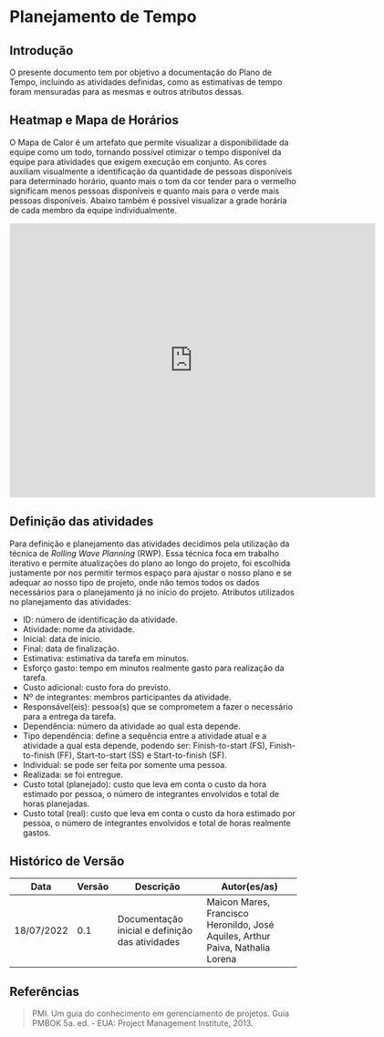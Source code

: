 # Planejamento de Tempo

## Introdução

O presente documento tem por objetivo a documentação do Plano de Tempo, incluindo as atividades definidas, como as estimativas de tempo foram mensuradas para as mesmas e outros atributos dessas.

## Heatmap e Mapa de Horários

O Mapa de Calor é um artefato que permite visualizar a disponibilidade da equipe como um todo, tornando possível otimizar o tempo disponível da equipe para atividades que exigem execução em conjunto.
As cores auxiliam visualmente a identificação da quantidade de pessoas disponíveis para determinado horário, quanto mais o tom da cor tender para o vermelho significam menos pessoas disponíveis e quanto mais para o verde mais pessoas disponíveis.
Abaixo também é possível visualizar a grade horária de cada membro da equipe individualmente.

<iframe src="https://docs.google.com/spreadsheets/d/e/2PACX-1vS5zvnJXYsxBicjAnp8kvuYqIAXbjp3NH9XhyIeWkwiP25NjQd-E0mOIIc8ow4t4A7szm_TjvS-dIpz/pubhtml?widget=true&amp;headers=false" width="100%" height="480px" style="min-width: 640px; min-height: 480px; background-color: #f4f4f4; border: 1px solid #efefef;"></iframe>

## Definição das atividades

Para definição e planejamento das atividades decidimos pela utilização da técnica de _Rolling Wave Planning_ (RWP). Essa técnica foca em trabalho iterativo e permite atualizações do plano ao longo do projeto, foi escolhida justamente por nos permitir termos espaço para ajustar o nosso plano e se adequar ao nosso tipo de projeto, onde não temos todos os dados necessários para o planejamento já no início do projeto. Atributos utilizados no planejamento das atividades:

- ID: número de identificação da atividade.
- Atividade: nome da atividade.
- Inicial: data de início.
- Final: data de finalização.
- Estimativa: estimativa da tarefa em minutos.
- Esforço gasto: tempo em minutos realmente gasto para realização da tarefa.
- Custo adicional: custo fora do previsto.
- Nº de integrantes: membros participantes da atividade.
- Responsável(eis): pessoa(s) que se comprometem a fazer o necessário para a entrega da tarefa.
- Dependência: número da atividade ao qual esta depende.
- Tipo dependência: define a sequência entre a atividade atual e a atividade a qual esta depende, podendo ser: Finish-to-start (FS), Finish-to-finish (FF), Start-to-start (SS) e Start-to-finish (SF).
- Individual: se pode ser feita por somente uma pessoa.
- Realizada: se foi entregue.
- Custo total (planejado): custo que leva em conta o custo da hora estimado por pessoa, o número de integrantes envolvidos e total de horas planejadas.
- Custo total (real): custo que leva em conta o custo da hora estimado por pessoa, o número de integrantes envolvidos e total de horas realmente gastos.

## Histórico de Versão

| Data       | Versão | Descrição                                       | Autor(es/as)                                                                   |
| ---------- | ------ | ----------------------------------------------- | ------------------------------------------------------------------------------ |
| 18/07/2022 | 0.1    | Documentação inicial e definição das atividades | Maicon Mares, Francisco Heronildo, José Aquiles, Arthur Paiva, Nathalia Lorena |

## Referências

> PMI. Um guia do conhecimento em gerenciamento de projetos. Guia PMBOK 5a. ed. - EUA: Project Management Institute, 2013.
